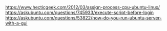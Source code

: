 https://www.hecticgeek.com/2012/03/assign-process-cpu-ubuntu-linux/
https://askubuntu.com/questions/745933/execute-script-before-login
https://askubuntu.com/questions/53822/how-do-you-run-ubuntu-server-with-a-gui
